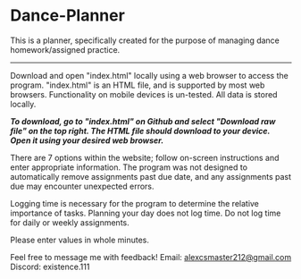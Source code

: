 # Dance-Planner

This is a planner, specifically created for the purpose of managing dance homework/assigned practice.

-----------------------------------------------------------------------------------------------------

Download and open "index.html" locally using a web browser to access the program. "index.html" is an
HTML file, and is supported by most web browsers. Functionality on mobile devices is un-tested. All 
data is stored locally.


***To download, go to "index.html" on Github and select "Download raw file" on the top right. The HTML 
file should download to your device. Open it using your desired web browser.***


There are 7 options within the website; follow on-screen instructions and enter appropriate 
information. The program was not designed to automatically remove assignments past due date, and 
any assignments past due may encounter unexpected errors. 

Logging time is necessary for the program to determine the relative importance of tasks. Planning 
your day does not log time. Do not log time for daily or weekly assignments. 

Please enter values in whole minutes. 


Feel free to message me with feedback!
Email:   alexcsmaster212@gmail.com
Discord: existence.111
